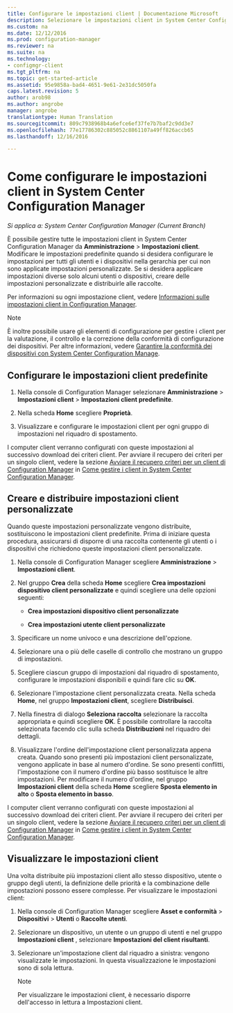 ```yaml
---
title: Configurare le impostazioni client | Documentazione Microsoft
description: Selezionare le impostazioni client in System Center Configuration Manager.
ms.custom: na
ms.date: 12/12/2016
ms.prod: configuration-manager
ms.reviewer: na
ms.suite: na
ms.technology:
- configmgr-client
ms.tgt_pltfrm: na
ms.topic: get-started-article
ms.assetid: 95e9858a-bad4-4651-9e61-2e31dc5050fa
caps.latest.revision: 5
author: arob98
ms.author: angrobe
manager: angrobe
translationtype: Human Translation
ms.sourcegitcommit: 809c7938968b4a6efce6ef37fe7b7baf2c9dd3e7
ms.openlocfilehash: 77e17786302c885052c8861107a49ff826accb65
ms.lasthandoff: 12/16/2016

---
```

# <a name="how-to-configure-client-settings-in-system-center-configuration-manager"></a>Come configurare le impostazioni client in System Center Configuration Manager

*Si applica a: System Center Configuration Manager (Current Branch)*

È possibile gestire tutte le impostazioni client in System Center Configuration Manager da **Amministrazione** > **Impostazioni client**. Modificare le impostazioni predefinite quando si desidera configurare le impostazioni per tutti gli utenti e i dispositivi nella gerarchia per cui non sono applicate impostazioni personalizzate. Se si desidera applicare impostazioni diverse solo alcuni utenti o dispositivi, creare delle impostazioni personalizzate e distribuirle alle raccolte.  

Per informazioni su ogni impostazione client, vedere [Informazioni sulle impostazioni client in Configuration Manager](../../../core/clients/deploy/about-client-settings.md).

> [!NOTE]  
>  È inoltre possibile usare gli elementi di configurazione per gestire i client per la valutazione, il controllo e la correzione della conformità di configurazione dei dispositivi. Per altre informazioni, vedere [Garantire la conformità dei dispositivi con System Center Configuration Manage](../../../compliance/understand/ensure-device-compliance.md).  

##  <a name="configure-the-default-client-settings"></a>Configurare le impostazioni client predefinite    

1.  Nella console di Configuration Manager selezionare **Amministrazione** > **Impostazioni client** > **Impostazioni client predefinite**.  

3.  Nella scheda **Home** scegliere **Proprietà**.  

4.  Visualizzare e configurare le impostazioni client per ogni gruppo di impostazioni nel riquadro di spostamento.  

 I computer client verranno configurati con queste impostazioni al successivo download dei criteri client. Per avviare il recupero dei criteri per un singolo client, vedere la sezione [Avviare il recupero criteri per un client di Configuration Manager](../../../core/clients/manage/manage-clients.md#BKMK_PolicyRetrieval) in [Come gestire i client in System Center Configuration Manager](../../../core/clients/manage/manage-clients.md).  

##  <a name="create-and-deploy-custom-client-settings"></a>Creare e distribuire impostazioni client personalizzate  
Quando queste impostazioni personalizzate vengono distribuite, sostituiscono le impostazioni client predefinite. Prima di iniziare questa procedura, assicurarsi di disporre di una raccolta contenente gli utenti o i dispositivi che richiedono queste impostazioni client personalizzate.  

1.  Nella console di Configuration Manager scegliere **Amministrazione** > **Impostazioni client**.  

3.  Nel gruppo **Crea** della scheda **Home** scegliere **Crea impostazioni dispositivo client personalizzate** e quindi scegliere una delle opzioni seguenti:  

    -   **Crea impostazioni dispositivo client personalizzate**  

    -   **Crea impostazioni utente client personalizzate**  

4.  Specificare un nome univoco e una descrizione dell'opzione.  

5.  Selezionare una o più delle caselle di controllo che mostrano un gruppo di impostazioni.  

6.  Scegliere ciascun gruppo di impostazioni dal riquadro di spostamento, configurare le impostazioni disponibili e quindi fare clic su **OK**.   

8.  Selezionare l'impostazione client personalizzata creata. Nella scheda **Home**, nel gruppo **Impostazioni client**, scegliere **Distribuisci**.  

9. Nella finestra di dialogo **Seleziona raccolta** selezionare la raccolta appropriata e quindi scegliere **OK**. È possibile controllare la raccolta selezionata facendo clic sulla scheda **Distribuzioni** nel riquadro dei dettagli.  

10. Visualizzare l'ordine dell'impostazione client personalizzata appena creata. Quando sono presenti più impostazioni client personalizzate, vengono applicate in base al numero d'ordine. Se sono presenti conflitti, l'impostazione con il numero d'ordine più basso sostituisce le altre impostazioni. Per modificare il numero d'ordine, nel gruppo **Impostazioni client** della scheda **Home** scegliere **Sposta elemento in alto** o **Sposta elemento in basso**.  

 I computer client verranno configurati con queste impostazioni al successivo download dei criteri client. Per avviare il recupero dei criteri per un singolo client, vedere la sezione [Avviare il recupero criteri per un client di Configuration Manager](../../../core/clients/manage/manage-clients.md#BKMK_PolicyRetrieval) in [Come gestire i client in System Center Configuration Manager](../../../core/clients/manage/manage-clients.md).  

##  <a name="view-client-settings"></a>Visualizzare le impostazioni client  
 Una volta distribuite più impostazioni client allo stesso dispositivo, utente o gruppo degli utenti, la definizione delle priorità e la combinazione delle impostazioni possono essere complesse. Per visualizzare le impostazioni client:  

1.  Nella console di Configuration Manager scegliere **Asset e conformità** > **Dispositivi** > **Utenti** o **Raccolte utenti**.  

3.  Selezionare un dispositivo, un utente o un gruppo di utenti e nel gruppo **Impostazioni client** , selezionare **Impostazioni del client risultanti**.  

4.  Selezionare un'impostazione client dal riquadro a sinistra: vengono visualizzate le impostazioni. In questa visualizzazione le impostazioni sono di sola lettura. 

    > [!NOTE]  
    >  Per visualizzare le impostazioni client, è necessario disporre dell'accesso in lettura a Impostazioni client.  

    
